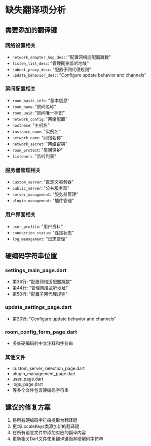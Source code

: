 # 缺失翻译项分析

## 需要添加的翻译键

### 网络设置相关
- `network_adapter_hop_desc`: "配置网络适配器跳数"
- `listen_list_desc`: "管理网络监听地址"  
- `subnet_proxy_desc`: "配置子网代理规则"
- `update_behavior_desc`: "Configure update behavior and channels"

### 房间配置相关
- `room_basic_info`: "基本信息"
- `room_name`: "房间名称"
- `room_uuid`: "房间唯一标识"
- `network_config`: "网络配置"
- `hostname`: "主机名"
- `instance_name`: "实例名"
- `network_name`: "网络名称"
- `network_secret`: "网络密钥"
- `room_protect`: "房间保护"
- `listeners`: "监听列表"

### 服务器管理相关
- `custom_server`: "自定义服务器"
- `public_server`: "公共服务器"
- `server_management`: "服务器管理"
- `plugin_management`: "插件管理"

### 用户界面相关
- `user_profile`: "用户资料"
- `connection_status`: "连接状态"
- `log_management`: "日志管理"

## 硬编码字符串位置

### settings_main_page.dart
- 第36行: "配置网络适配器跳数"
- 第44行: "管理网络监听地址"
- 第50行: "配置子网代理规则"

### update_settings_page.dart  
- 第30行: "Configure update behavior and channels"

### room_config_form_page.dart
- 多处硬编码的中文注释和字符串

### 其他文件
- custom_server_selection_page.dart
- plugin_management_page.dart
- user_page.dart
- logs_page.dart
- 等多个文件包含硬编码字符串

## 建议的修复方案

1. 将所有硬编码字符串提取为翻译键
2. 更新LocaleKeys类添加新的翻译键
3. 在所有语言文件中添加对应的翻译内容
4. 更新相关Dart文件使用翻译键而非硬编码字符串